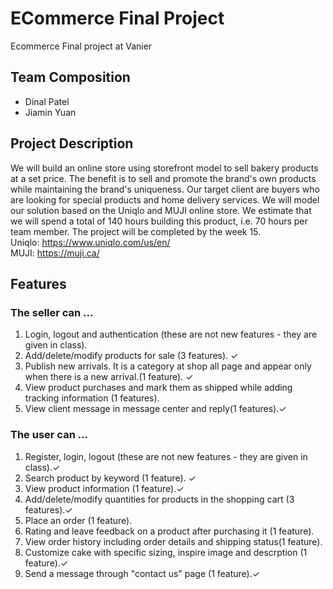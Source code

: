 # ECommerce Final Project
Ecommerce Final project at Vanier

## Team Composition
* Dinal Patel
* Jiamin Yuan

## Project Description
We will build an online store using storefront model to sell bakery products at a set price. The benefit is to sell and promote the brand's own products while maintaining the brand's uniqueness. Our target client are buyers who are looking for special products and home delivery services. We will model our solution based on the Uniqlo and MUJI online store. We estimate that we will spend a total of 140 hours building this product, i.e. 70 hours per team member. The project will be completed by the week 15. 
<br>
Uniqlo: https://www.uniqlo.com/us/en/
<br>
MUJI: https://muji.ca/

## Features
### The seller can ...
1. Login, logout and authentication (these are not new features - they are given in class).
2. Add/delete/modify products for sale (3 features). ✓
3. Publish new arrivals. It is a category at shop all page and appear only when there is a new arrival.(1 feature). ✓
4. View product purchases and mark them as shipped while adding tracking information (1 features).
5. View client message in message center and reply(1 features).✓

### The user can ...
1. Register, login, logout (these are not new features - they are given in class).✓
2. Search product by keyword (1 feature). ✓
3. View product information (1 feature).✓
4. Add/delete/modify quantities for products in the shopping cart (3 features).✓
5. Place an order (1 feature).
6. Rating and leave feedback on a product after purchasing it (1 feature).
7. View order history including order details and shipping status(1 feature).
8. Customize cake with specific sizing, inspire image and descrption (1 feature).✓
9. Send a message through "contact us" page (1 feature).✓
